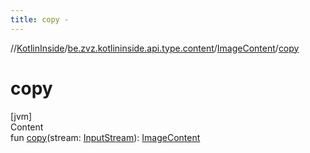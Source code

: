 ```yaml
---
title: copy -
---
```

//[KotlinInside](../../index.md)/[be.zvz.kotlininside.api.type.content](../index.md)/[ImageContent](index.md)/[copy](copy.md)



# copy  
[jvm]  
Content  
fun [copy](copy.md)(stream: [InputStream](https://docs.oracle.com/javase/7/docs/api/java/io/InputStream.html)): [ImageContent](index.md)  



